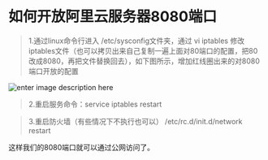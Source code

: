 # 如何开放阿里云服务器8080端口

>1.通过linux命令行进入 /etc/sysconfig文件夹，通过 vi iptables 修改iptables文件（也可以拷贝出来自己复制一遍上面对80端口的配置，把80改成8080，再把文件替换回去），如下图所示，增加红线圈出来的对8080端口开放的配置

![enter image description here](https://gss0.baidu.com/-fo3dSag_xI4khGko9WTAnF6hhy/zhidao/wh=600,800/sign=17a3badf7cec54e741b912188908b768/08f790529822720e3a6fd51b7ccb0a46f31faba9.jpg)

>2.重启服务命令：service iptables restart 

>3.重启防火墙（有些情况下不执行也可以） /etc/rc.d/init.d/network restart

这样我们的8080端口就可以通过公网访问了。